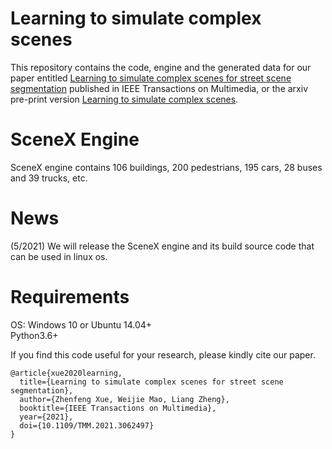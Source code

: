 # Learning to simulate complex scenes
This repository contains the code, engine and the generated data for our paper entitled [Learning to simulate complex scenes for street scene segmentation](https://ieeexplore.ieee.org/document/9366432) published in IEEE Transactions on Multimedia, or the arxiv pre-print version [Learning to simulate complex scenes](https://arxiv.org/abs/2006.14611v1).<br>

# SceneX Engine
SceneX engine contains 106 buildings, 200 pedestrians, 195 cars, 28 buses and 39 trucks, etc.<br>

# News
(5/2021) We will release the SceneX engine and its build source code that can be used in linux os.<br>

# Requirements
OS: Windows 10 or Ubuntu 14.04+ <br>
Python3.6+ <br>

If you find this code useful for your research, please kindly cite our paper.<br>

```
@article{xue2020learning,
  title={Learning to simulate complex scenes for street scene segmentation},
  author={Zhenfeng Xue, Weijie Mao, Liang Zheng},
  booktitle={IEEE Transactions on Multimedia},
  year={2021},
  doi={10.1109/TMM.2021.3062497}
}
````
